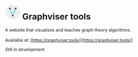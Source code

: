 # <img src="https://github.com/ToastedWaffle/graph-theory-visualization/blob/master/images/Icon%404x.png" width="50" height="50" /> Graphviser tools
A website that visualizes and teaches graph theory algorithms.
<br>
<br>
Available at: [https://graphviser.tools/](https://graphviser.tools/)

*Still in development.*
